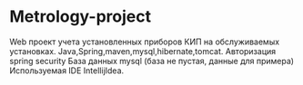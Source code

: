 # Metrology-project
Web проект учета установленных приборов КИП
на обслуживаемых установках.
Java,Spring,maven,mysql,hibernate,tomcat.
Авторизация spring security
База данных mysql
(база не пустая, данные для примера)
Используемая IDE IntellijIdea.
